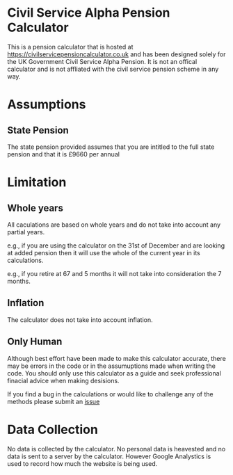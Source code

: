 # Civil Service Alpha Pension Calculator
This is a pension calculator that is hosted at https://civilservicepensioncalculator.co.uk and has been designed solely for the UK Government Civil Service Alpha Pension. It is not an offical calculator and is not affliated with the civil service pension scheme in any way.

# Assumptions
## State Pension
The state pension provided assumes that you are intitled to the full state pension and that it is £9660 per annual

# Limitation
## Whole years
All caculations are based on whole years and do not take into account any partial years.

e.g., if you are using the calculator on the 31st of December and are looking at added pension then it will use the whole of the current year in its calculations.

e.g., if you retire at 67 and 5 months it will not take into consideration the 7 months.

## Inflation
The calculator does not take into account inflation.

## Only Human
Although best effort have been made to make this calculator accurate, there may be errors in the code or in the assumuptions made when writing the code. You should only use this calculator as a guide and seek professional finacial advice when making desisions.

If you find a bug in the calculations or would like to challenge any of the methods please submit an [issue](https://github.com/r0w4n/cs-pension/issues) 

# Data Collection
No data is collected by the calculator. No personal data is heavested and no data is sent to a server by the calculator. However Google Analystics is used to record how much the website is being used.
